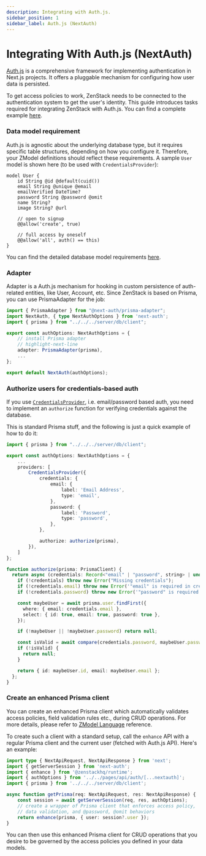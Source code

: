 ```yaml
---
description: Integrating with Auth.js.
sidebar_position: 1
sidebar_label: Auth.js (NextAuth)
---
```


# Integrating With Auth.js (NextAuth)

[Auth.js](https://authjs.dev/) is a comprehensive framework for implementing authentication in Next.js projects. It offers a pluggable mechanism for configuring how user data is persisted.

To get access policies to work, ZenStack needs to be connected to the authentication system to get the user's identity. This guide introduces tasks required for integrating ZenStack with Auth.js. You can find a complete example [here](https://github.com/zenstackhq/sample-todo-nextjs ':target=blank').

### Data model requirement

Auth.js is agnostic about the underlying database type, but it requires specific table structures, depending on how you configure it. Therefore, your ZModel definitions should reflect these requirements. A sample `User` model is shown here (to be used with `CredentialsProvider`):

```zmodel title='/schema.zmodel'
model User {
    id String @id @default(cuid())
    email String @unique @email
    emailVerified DateTime?
    password String @password @omit
    name String?
    image String? @url

    // open to signup
    @@allow('create', true)

    // full access by oneself
    @@allow('all', auth() == this)
}
```

You can find the detailed database model requirements [here](https://authjs.dev/getting-started/adapters/prisma#schema ':target=blank').

### Adapter

Adapter is a Auth.js mechanism for hooking in custom persistence of auth-related entities, like User, Account, etc. Since ZenStack is based on Prisma, you can use PrismaAdapter for the job:

```ts title='/src/pages/api/auth/[...nextauth].ts'
import { PrismaAdapter } from "@next-auth/prisma-adapter";
import NextAuth, { type NextAuthOptions } from 'next-auth';
import { prisma } from "../../../server/db/client";

export const authOptions: NextAuthOptions = {
    // install Prisma adapter
    // highlight-next-line
    adapter: PrismaAdapter(prisma),
    ...
};

export default NextAuth(authOptions);
```

### Authorize users for credentials-based auth

If you use [`CredentialsProvider`](https://authjs.dev/getting-started/authentication/credentials#credentials-provider ':target=blank'), i.e. email/password based auth, you need to implement an `authorize` function for verifying credentials against the database.

This is standard Prisma stuff, and the following is just a quick example of how to do it:

```ts title='/src/pages/api/auth/[...nextauth].ts'
import { prisma } from "../../../server/db/client";

export const authOptions: NextAuthOptions = {
    ...
    providers: [
        CredentialsProvider({
            credentials: {
                email: {
                    label: 'Email Address',
                    type: 'email',
                },
                password: {
                    label: 'Password',
                    type: 'password',
                },
            },

            authorize: authorize(prisma),
        }),
    ]
};

function authorize(prisma: PrismaClient) {
  return async (credentials: Record<"email" | "password", string> | undefined) => {
    if (!credentials) throw new Error("Missing credentials");
    if (!credentials.email) throw new Error('"email" is required in credentials');
    if (!credentials.password) throw new Error('"password" is required in credentials');

    const maybeUser = await prisma.user.findFirst({
      where: { email: credentials.email },
      select: { id: true, email: true, password: true },
    });

    if (!maybeUser || !maybeUser.password) return null;

    const isValid = await compare(credentials.password, maybeUser.password);
    if (!isValid) {
      return null;
    }

    return { id: maybeUser.id, email: maybeUser.email };
  };
}
```

### Create an enhanced Prisma client

You can create an enhanced Prisma client which automatically validates access policies, field validation rules etc., during CRUD operations. For more details, please refer to [ZModel Language](../../reference/zmodel-language) reference.

To create such a client with a standard setup, call the `enhance` API with a regular Prisma client and the current user (fetched with Auth.js API). Here's an example:

```ts
import type { NextApiRequest, NextApiResponse } from 'next';
import { getServerSession } from 'next-auth';
import { enhance } from '@zenstackhq/runtime';
import { authOptions } from '../../pages/api/auth/[...nextauth]';
import { prisma } from '../../../server/db/client';

async function getPrisma(req: NextApiRequest, res: NextApiResponse) {
    const session = await getServerSession(req, res, authOptions);
    // create a wrapper of Prisma client that enforces access policy,
    // data validation, and @password, @omit behaviors
    return enhance(prisma, { user: session?.user });
}
```

You can then use this enhanced Prisma client for CRUD operations that you desire to be governed by the access policies you defined in your data models.
